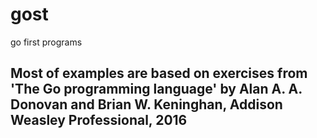 # gost
go first programs

## Most of examples are based on exercises from 'The Go programming language' by Alan A. A. Donovan and Brian W. Keninghan, Addison Weasley Professional, 2016

